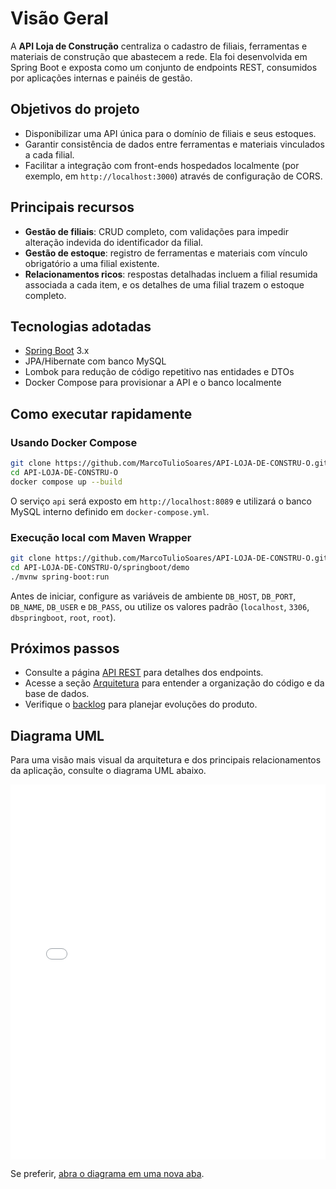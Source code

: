 # Visão Geral

A **API Loja de Construção** centraliza o cadastro de filiais, ferramentas e materiais de construção que abastecem a rede. Ela foi desenvolvida em Spring Boot e exposta como um conjunto de endpoints REST, consumidos por aplicações internas e painéis de gestão.

## Objetivos do projeto

- Disponibilizar uma API única para o domínio de filiais e seus estoques.
- Garantir consistência de dados entre ferramentas e materiais vinculados a cada filial.
- Facilitar a integração com front-ends hospedados localmente (por exemplo, em `http://localhost:3000`) através de configuração de CORS.

## Principais recursos

- **Gestão de filiais**: CRUD completo, com validações para impedir alteração indevida do identificador da filial.
- **Gestão de estoque**: registro de ferramentas e materiais com vínculo obrigatório a uma filial existente.
- **Relacionamentos ricos**: respostas detalhadas incluem a filial resumida associada a cada item, e os detalhes de uma filial trazem o estoque completo.

## Tecnologias adotadas

- [Spring Boot](https://spring.io/projects/spring-boot) 3.x
- JPA/Hibernate com banco MySQL
- Lombok para redução de código repetitivo nas entidades e DTOs
- Docker Compose para provisionar a API e o banco localmente

## Como executar rapidamente

### Usando Docker Compose

```bash
git clone https://github.com/MarcoTulioSoares/API-LOJA-DE-CONSTRU-O.git
cd API-LOJA-DE-CONSTRU-O
docker compose up --build
```

O serviço `api` será exposto em `http://localhost:8089` e utilizará o banco MySQL interno definido em `docker-compose.yml`.

### Execução local com Maven Wrapper

```bash
git clone https://github.com/MarcoTulioSoares/API-LOJA-DE-CONSTRU-O.git
cd API-LOJA-DE-CONSTRU-O/springboot/demo
./mvnw spring-boot:run
```

Antes de iniciar, configure as variáveis de ambiente `DB_HOST`, `DB_PORT`, `DB_NAME`, `DB_USER` e `DB_PASS`, ou utilize os valores padrão (`localhost`, `3306`, `dbspringboot`, `root`, `root`).

## Próximos passos

- Consulte a página [API REST](api.md) para detalhes dos endpoints.
- Acesse a seção [Arquitetura](sobre.md) para entender a organização do código e da base de dados.
- Verifique o [backlog](backlog.md) para planejar evoluções do produto.

## Diagrama UML

Para uma visão mais visual da arquitetura e dos principais relacionamentos da aplicação, consulte o diagrama UML abaixo.

<embed src="pdf/ProjetoUML2_pagina2.pdf" type="application/pdf" width="100%" height="600px" />

Se preferir, [abra o diagrama em uma nova aba](pdf/ProjetoUML2_pagina2.pdf).
